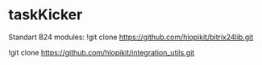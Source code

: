 # taskKicker
Standart B24 modules:
!git clone https://github.com/hlopikit/bitrix24lib.git

!git clone https://github.com/hlopikit/integration_utils.git

